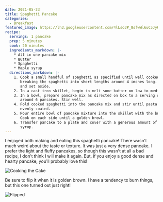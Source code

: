 ```yaml
---
date: 2021-05-23
title: Spaghetti Pancake
categories:
  - Breakfast
featured_image: https://lh3.googleusercontent.com/4lLso3P_8sfwWl6uC5JyOL5VP4nvlCV3l_OQBaWylMDwa_aeenEYqtVfsgQdW70wm7UWCPPUmJ3nMJtlcfJtCyHGDhzFgzf5cwLY2H2x8kvxLsIUstE8wTu7VESnCAXdiYY9bGi7_rE=w2400
recipe:
  servings: 1 pancake
  prep: 5 minutes
  cook: 20 minutes
  ingredients_markdown: |-
    * All in one pancake mix
    * Butter
    * Spaghetti
    * Maple syrup
  directions_markdown: |-
    1. Cook a small handful of spaghetti as specified until well cooked,
       breaking the spaghetti into short lengths around 4 inches long. Drain
       and set aside.
    2. In a cast iron skillet, begin to melt some butter on low to medium heat
    3. In a bowl, prepare pancake mix as directed on box to a serving size of
       around 6 pancakes. Stir well.
    4. Fold cooked spaghetti into the pancake mix and stir until pasta is
       evenly coated.
    5. Pour entire bowl of pancake mixture into the skillet with the butter.
       Cook on each side until a golden browl.
    6. Transfer pancake to a plate and cover with a generous amount of maple
       syrup.
---
```

I enjoyed both making and eating this spaghetti pancake! There wasn't much
weird about the taste or texture. It was just a very dense pancake. I prefer
the light and fluffy pancakes, so though this wasn't at all a bad recipe, I
don't think I will make it again. But, if you enjoy a good dense and hearty
pancake, you'll probably love this!

![Cooking the
Cake](https://lh3.googleusercontent.com/4cjoT8U2DvBufYiWRyPPrsf6qAsd98Q4R8AgWNuB2rFaLOdamokBLHmpddDnbUAd4pxJg0nwKxOCrcp7ogawzQguSaEcnTrkuaB5il7hnbXrjTOcGftYheuvavcO7f-sxUoQfNlhcF4=w2400)

Be sure to flip it when it is golden brown. I have a tendency to burn things,
but this one turned out just right!

![Flipped](https://lh3.googleusercontent.com/WXib21Upo_ndJL32hGwgBzVvLxL9ffqPywRPBXWoVDOOMlOr4jmElxAP-v8-C5JoqB8hyf2GYW1So8cQ1qQpokpm3roWCgCe8DqAMEm1PzfMgxFIYGwDpUvtaG0ykg9uToFIdAGn1tU=w2400)
